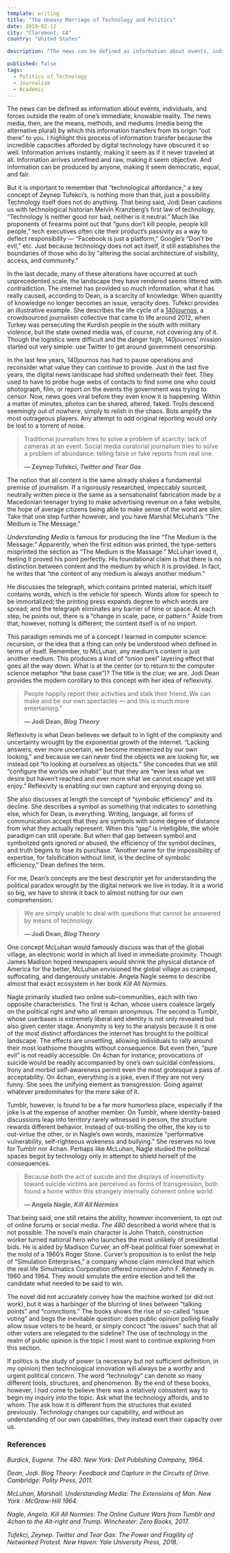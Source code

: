 ```yaml
---
template: writing
title: "The Uneasy Marriage of Technology and Politics"
date: 2019-02-12
city: "Claremont, CA"
country: "United States"

description: "The news can be defined as information about events, individuals, and forces outside the realm of one’s immediate, knowable reality. The news media, then, are the means, methods, and mediums by which this information transfers from its origin “out there” to you."

published: false
tags:
  - Politics of Technology
  - Journalism
  - Academic
---
```


The news can be defined as information about events, individuals, and forces outside the realm of one’s immediate, knowable reality. The news media, then, are the means, methods, and mediums (media being the alternative plural) by which this information transfers from its origin “out there” to you. I highlight this process of information transfer because the incredible capacities afforded by digital technology have obscured it so well. Information arrives instantly, making it seem as if it never traveled at all. Information arrives unrefined and raw, making it seem objective. And information can be produced by anyone, making
it seem democratic, equal, and fair.

But it is important to remember that “technological affordance,” a key concept of Zeynep Tufekci’s, is nothing more than that, just a possibility. Technology itself does not do anything. That being said, Jodi Dean cautions us with technological historian Melvin Kranzberg’s first law of technology, “Technology is neither good nor bad, neither is it neutral.” Much like proponents of firearms point out that “guns don’t kill people, people kill people,” tech executives often cite their product’s passivity as a way to deflect responsibility — “Facebook is just a platform,” Google’s “Don’t be evil,” etc. Just because technology does not act itself, it still establishes the boundaries of those who do by “altering the social architecture of visibility, access, and community.”

In the last decade, many of these alterations have occurred at such unprecedented scale, the landscape they have rendered seems littered with contradiction. The internet has provided so much information, what it has really caused, according to Dean, is a scarcity of knowledge. When quantity of knowledge no longer becomes an issue, veracity does. Tufekci provides an illustrative example. She describes the life cycle of a [140journos](https://140journos.com/), a crowdsourced journalism collective that came to life around 2012, when Turkey was persecuting the Kurdish people in the south with military violence, but the state owned media was, of course, not covering any of it. Though the logistics were difficult and the danger high, 140journos' mission started out very simple: use Twitter to get around government censorship.

In the last few years, 140journos has had to pause operations and reconsider what value they can continue to provide. Just in the last five years, the digital news landscape had shifted underneath their feet. They used to have to probe huge webs of contacts to find some one who could photograph, film, or report on the events the government was trying to censor. Now, news goes viral before they even know it is happening. Within a matter of minutes, photos can be shared, altered, faked. Trolls descend seemingly out of nowhere, simply to relish in the chaos. Bots amplify the most outrageous players. Any attempt to add original reporting would only be lost to a torrent of noise.

> Traditional journalism tries to solve a problem of scarcity: lack of cameras at an event. Social media curatorial journalism tries to solve a problem of abundance: telling false or fake reports from real one.
>
> **— Zeynep Tufekci, _Twitter and Tear Gas_**

The notion that all content is the same already shakes a fundamental premise of journalism. If a rigorously researched, impeccably sourced, neutrally written piece is the same as a sensationalist fabrication made by a Macedonian teenager trying to make advertising revenue on a fake website, the hope of average citizens being able to make sense of the world are slim. Take that one step further however, and you have Marshal McLuhan’s “The Medium is The Message.”

_Understanding Media_ is famous for producing the line “The Medium is the Message.” Apparently, when the first edition was printed, the type-setters misprinted the section as “The Medium is the Massage.” McLuhan loved it, feeling it proved his point perfectly. His foundational claim is that there is no distinction between content and the medium by which it is provided. In fact, he writes that “the content of any medium is always another medium.”

He discusses the telegraph, which contains printed material, which itself contains words, which is the vehicle for speech. Words allow for speech to be immortalized; the printing press expands degree to which words are spread; and the telegraph eliminates any barrier of time or space. At each step, he points out, there is a “change in scale, pace, or pattern.” Aside from that, however, nothing is different; the content itself is of no import.

This paradigm reminds me of a concept I learned in computer science: recursion, or the idea that a thing can only be understood when defined in terms of itself. Remember, to McLuhan, any medium’s content is just another medium. This produces a kind of “onion peel” layering effect that goes all the way down. What is at the center (or to return to the computer science metaphor “the base case”)? The title is the clue; we are. Jodi Dean provides the modern corollary to this concept with her idea of reflexivity.

> People happily report their activities and stalk their friend. We can make and be our own spectacles — and this is much more entertaining.”
>
> **— Jodi Dean, _Blog Theory_**

Reflexivity is what Dean believes we default to in light of the complexity and uncertainty wrought by the exponential growth of the internet. “Lacking answers, ever more uncertain, we become mesmerized by our own looking,” and because we can never find the objects we are looking for, we instead opt “to looking at ourselves as objects.” She concedes that we still “configure the worlds we inhabit” but that they are “ever less what we desire but haven’t reached and ever more what we cannot escape yet still enjoy.” Reflexivity is enabling our own capture and enjoying doing so.

She also discusses at length the concept of “symbolic efficiency” and its decline. She describes a symbol as something that indicates to something else, which for Dean, is everything. Writing, language, all forms of communication accept that they are symbols with some degree of distance from what they actually represent. When this “gap” is intelligible, the whole paradigm can still operate. But when that gap between symbol and symbolized gets ignored or abused, the efficiency of the symbol declines, and truth begins to lose its purchase. “Another name for the impossibility of expertise, for falsification without limit, is the decline of symbolic efficiency,” Dean defines the term.

For me, Dean’s concepts are the best descriptor yet for understanding the political paradox wrought by the digital network we live in today. It is a world so big, we have to shrink it back to almost nothing for our own comprehension.

> We are simply unable to deal with questions that cannot be answered by means of technology.
>
> **— Jodi Dean, _Blog Theory_**

One concept McLuhan would famously discuss was that of the global village, an electronic world in which all lived in immediate proximity. Though James Madison hoped newspapers would shrink the physical distance of America for the better, McLuhan envisioned the global village as cramped, suffocating, and dangerously unstable. Angela Nagle seems to describe almost that exact ecosystem in her book _Kill All Normies_.

Nagle primarily studied two online sub-communities, each with two opposite characteristics. The first is 4chan, whose users coalesce largely on the political right and who all remain anonymous. The second is Tumblr, whose userbases is extremely liberal and identity is not only revealed but also given center stage. Anonymity is key to the analysis because it is one of the most distinct affordances the internet has brought to the political landscape. The effects are unsettling, allowing individuals to rally around their most loathsome thoughts without consequence. But even then, “pure evil” is not readily accessible. On 4chan for instance, provocations of suicide would be readily accompanied by one’s own suicidal confessions. Irony and morbid self-awareness permit even the most grotesque a pass of acceptability. On 4chan, everything is a joke, even if they are not very funny. She sees the unifying element as transgression. Going against whatever predominates for the mere sake of it.

Tumblr, however, is found to be a far more humorless place, especially if the joke is at the expense of another member. On Tumblr, where identity-based discussions leap into territory rarely witnessed in person, the structure rewards different behavior. Instead of out-trolling the other, the key is to out-virtue the other, or in Nagle’s own words, maximize “performative vulnerability, self-righteous wokeness and bullying.” She reserves no love for Tumblr nor 4chan. Perhaps like McLuhan, Nagle studied the political spaces begot by technology only in attempt to shield herself of the consequences.

> Because both the act of suicide and the displays of insensitivity toward suicide victims are perceived as forms of transgression, both found a home within this strangely internally coherent online world.
>
> **— Angela Nagle, _Kill All Normies_**

That being said, one still retains the ability, however inconvenient, to opt out of online forums or social media. _The 480_ described a world where that is not possible. The novel’s main character is John Thatch, construction worker turned national hero who launches the most unlikely of presidential bids. He is aided by Madison Curver, an off-beat political fixer somewhat in the mold of a 1960’s Roger Stone. Curver’s proposition is to enlist the help of “Simulation Enterprises,” a company whose claim mimicked that which the real life Simulmatics Corporation offered nominee John F. Kennedy in 1960 and 1964. They would simulate the entire election and tell the candidate what needed to be said to win.

The novel did not accurately convey how the machine worked (or did not work), but it was a harbinger of the blurring of lines between “talking points” and “convictions.” The books shows the rise of so-called “issue voting” and begs the inevitable question: does public opinion polling finally allow issue voters to be heard, or simply concoct “the issues” such that all other voters are relegated to the sideline? The use of technology in the realm of public opinion is the topic I most want to continue exploring from this section.

If politics is the study of power (a necessary but not sufficient definition, in my opinion) then technological innovation will always be a worthy and urgent political concern. The word “technology” can denote so many different tools, structures, and phenomenon. By the end of these books, however, I had come to believe there was a relatively consistent way to begin my inquiry into the topic. Ask what the technology affords, and to whom. The ask how it is different from the structures that existed previously. Technology changes our capability, and without an understanding of our own capabilities, they instead exert their capacity over us.

### References

_Burdick, Eugene. The 480. New York: Dell Publishing Company, 1964._

_Dean, Jodi. Blog Theory: Feedback and Capture in the Circuits of Drive. Cambridge: Polity Press, 2011._

_McLuhan, Marshall. Understanding Media: The Extensions of Man. New York : McGraw-Hill 1964._

_Nagle, Angela. Kill All Normies: The Online Culture Wars from Tumblr and 4chan to the Alt-right and Trump. Winchester: Zero Books, 2017._

_Tufekci, Zeynep. Twitter and Tear Gas: The Power and Fragility of Networked Protest. New Haven: Yale University Press, 2018._
